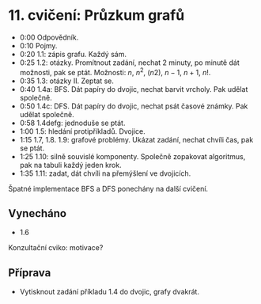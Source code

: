 # 11. cvičení: Průzkum grafů

* 0:00 Odpovědník.
* 0:10 Pojmy.
* 0:20 1.1: zápis grafu. Každý sám.
* 0:25 1.2: otázky. Promítnout zadání, nechat 2 minuty, po minutě dát možnosti,
  pak se ptát. Možnosti: $n$, $n^2$, $(n 2)$, $n-1$, $n+1$, $n!$.
* 0:35 1.3: otázky II. Zeptat se.
* 0:40 1.4a: BFS. Dát papíry do dvojic, nechat barvit vrcholy. Pak udělat
       společně.
* 0:50 1.4c: DFS. Dát papíry do dvojic, nechat psát časové známky. Pak udělat
       společně.
* 0:58 1.4defg: jednoduše se ptát.
* 1:00 1.5: hledání protipříkladů. Dvojice.
* 1:15 1.7, 1.8. 1.9: grafové problémy. Ukázat zadání, nechat chvíli čas, pak
       se ptát.
* 1:25 1.10: silně souvislé komponenty. Společně zopakovat algoritmus, pak na
       tabuli každý jeden krok.
* 1:35 1.11: zadat, dát chvíli na přemýšlení ve dvojicích.

Špatné implementace BFS a DFS ponechány na další cvičení.

## Vynecháno

 * 1.6

Konzultační cviko: motivace?

## Příprava

* Vytisknout zadání příkladu 1.4 do dvojic, grafy dvakrát.
